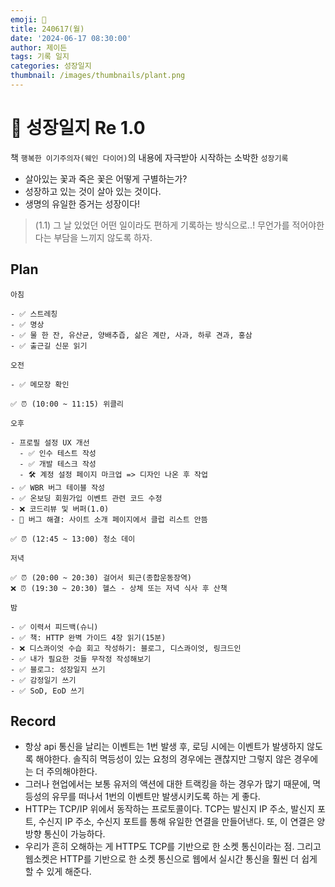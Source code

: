 ```yaml
---
emoji: 🌱
title: 240617(월)
date: '2024-06-17 08:30:00'
author: 제이든
tags: 기록 일지
categories: 성장일지
thumbnail: /images/thumbnails/plant.png
---
```


# 🌱 성장일지 Re 1.0

책 `행복한 이기주의자(웨인 다이어)`의 내용에 자극받아 시작하는 소박한 `성장기록`

- 살아있는 꽃과 죽은 꽃은 어떻게 구별하는가?
- 성장하고 있는 것이 살아 있는 것이다.
- 생명의 유일한 증거는 성장이다!

> (1.1) 그 날 있었던 어떤 일이라도 편하게 기록하는 방식으로..! 무언가를 적어야한다는 부담을 느끼지 않도록 하자.

## Plan

```plaintext
아침

- ✅ 스트레칭
- ✅ 명상
- ✅ 물 한 잔, 유산균, 양배추즙, 삶은 계란, 사과, 하루 견과, 홍삼
- ✅ 출근길 신문 읽기

오전

- ✅ 메모장 확인

✅ ⏰ (10:00 ~ 11:15) 위클리

오후

- 프로필 설정 UX 개선
  - ✅ 인수 테스트 작성
  - ✅ 개발 테스크 작성
  - 🛠️ 계정 설정 페이지 마크업 => 디자인 나온 후 작업
- ✅ WBR 버그 테이블 작성
- ✅ 온보딩 회원가입 이벤트 관련 코드 수정
- ❌ 코드리뷰 및 버퍼(1.0)
- 🌱 버그 해결: 사이트 소개 페이지에서 클럽 리스트 안뜸

✅ ⏰ (12:45 ~ 13:00) 청소 데이

저녁

✅ ⏰ (20:00 ~ 20:30) 걸어서 퇴근(종합운동장역)
❌ ⏰ (19:30 ~ 20:30) 헬스 - 상체 또는 저녁 식사 후 산책

밤

- ✅ 이력서 피드백(슈니)
- ✅ 책: HTTP 완벽 가이드 4장 읽기(15분)
- ❌ 디스콰이엇 수습 회고 작성하기: 블로그, 디스콰이엇, 링크드인
- ✅ 내가 필요한 것들 무작정 작성해보기
- ✅ 블로그: 성장일지 쓰기
- ✅ 감정일기 쓰기
- ✅ SoD, EoD 쓰기
```

## Record

- 항상 api 통신을 날리는 이벤트는 1번 발생 후, 로딩 시에는 이벤트가 발생하지 않도록 해야한다. 솔직히 멱등성이 있는 요청의 경우에는 괜찮지만 그렇지 않은 경우에는 더 주의해야한다.
- 그러나 현업에서는 보통 유저의 액션에 대한 트랙킹을 하는 경우가 많기 때문에, 멱등성의 유무를 떠나서 1번의 이벤트만 발생시키도록 하는 게 좋다.
- HTTP는 TCP/IP 위에서 동작하는 프로토콜이다. TCP는 발신지 IP 주소, 발신지 포트, 수신지 IP 주소, 수신지 포트를 통해 유일한 연결을 만들어낸다. 또, 이 연결은 양방향 통신이 가능하다.
- 우리가 흔히 오해하는 게 HTTP도 TCP를 기반으로 한 소켓 통신이라는 점. 그리고 웹소켓은 HTTP를 기반으로 한 소켓 통신으로 웹에서 실시간 통신을 훨씬 더 쉽게 할 수 있게 해준다.
